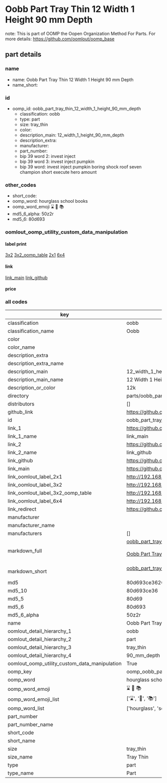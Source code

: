 # Oobb Part Tray Thin 12 Width 1 Height 90 mm Depth  

note: This is part of OOMP the Oopen Organization Method For Parts. For more details: https://github.com/oomlout/oomp_base

##  part details
  







### name
* name: Oobb Part Tray Thin 12 Width 1 Height 90 mm Depth
* name_short: 
### id
* oomp_id: oobb_part_tray_thin_12_width_1_height_90_mm_depth
  * classification: oobb
  * type: part
  * size: tray_thin
  * color: 
  * description_main: 12_width_1_height_90_mm_depth
  * description_extra: 
  * manufacturer: 
  * part_number: 
  * bip 39 word 2: invest inject
  * bip 39 word 3: invest inject pumpkin
  * bip 39 word: invest inject pumpkin boring shock roof seven champion short execute hero amount

### other_codes
* short_code: 
* oomp_word: hourglass school books
* oomp_word_emoji :hourglass: :school: :books:
* md5_6_alpha: 50z2r
* md5_6: 80d693






### oomlout_oomp_utility_custom_data_manipulation
#### label print
[3x2](http://192.168.1.245:1112/?label=oomp%2050z2r)
[3x2_oomp_table](http://192.168.1.108:1112/?label=oomp%2050z2r)
[2x1](http://192.168.1.242:1112/?label=oomp%2050z2r)
[6x4](http://192.168.1.55:1112/?label=oomp%2050z2r)    

#### link

[link_main](https://github.com/oomlout/oomlout_oomp_version_1_messy/tree/main/parts/oobb_part_tray_thin_12_width_1_height_90_mm_depth) [link_github](https://github.com/oomlout/oomlout_oomp_version_1_messy/tree/main/parts/oobb_part_tray_thin_12_width_1_height_90_mm_depth)                             

#### price







### all codes 
| key | value |  
| --- | --- |  
| classification | oobb |  
| classification_name | Oobb |  
| color |  |  
| color_name |  |  
| description_extra |  |  
| description_extra_name |  |  
| description_main | 12_width_1_height_90_mm_depth |  
| description_main_name | 12 Width 1 Height 90 mm Depth |  
| description_or_color | 12k |  
| directory | parts/oobb_part_tray_thin_12_width_1_height_90_mm_depth |  
| distributors | [] |  
| github_link | https://github.com/oomlout/oomlout_oomp_part_src/tree/main/parts/oobb_part_tray_thin_12_width_1_height_90_mm_depth |  
| id | oobb_part_tray_thin_12_width_1_height_90_mm_depth |  
| link_1 | https://github.com/oomlout/oomlout_oomp_version_1_messy/tree/main/parts/oobb_part_tray_thin_12_width_1_height_90_mm_depth |  
| link_1_name | link_main |  
| link_2 | https://github.com/oomlout/oomlout_oomp_version_1_messy/tree/main/parts/oobb_part_tray_thin_12_width_1_height_90_mm_depth |  
| link_2_name | link_github |  
| link_github | https://github.com/oomlout/oomlout_oomp_version_1_messy/tree/main/parts/oobb_part_tray_thin_12_width_1_height_90_mm_depth |  
| link_main | https://github.com/oomlout/oomlout_oomp_version_1_messy/tree/main/parts/oobb_part_tray_thin_12_width_1_height_90_mm_depth |  
| link_oomlout_label_2x1 | http://192.168.1.242:1112/?label=oomp%2050z2r |  
| link_oomlout_label_3x2 | http://192.168.1.245:1112/?label=oomp%2050z2r |  
| link_oomlout_label_3x2_oomp_table | http://192.168.1.108:1112/?label=oomp%2050z2r |  
| link_oomlout_label_6x4 | http://192.168.1.55:1112/?label=oomp%2050z2r |  
| link_redirect | https://github.com/oomlout/oomlout_oomp_version_1_messy/tree/main/parts/oobb_part_tray_thin_12_width_1_height_90_mm_depth |  
| manufacturer |  |  
| manufacturer_name |  |  
| manufacturers | [] |  
| markdown_full | [oobb_part_tray_thin_12_width_1_height_90_mm_depth](none)<br>[](none)<br>[Oobb Part Tray Thin 12 Width 1 Height 90 Mm Depth](none)<br><br> |  
| markdown_short | [oobb_part_tray_thin_12_width_1_height_90_mm_depth](none)<br><br> |  
| md5 | 80d693ce36261896eee3219f5b5d03af |  
| md5_10 | 80d693ce36 |  
| md5_5 | 80d69 |  
| md5_6 | 80d693 |  
| md5_6_alpha | 50z2r |  
| name | Oobb Part Tray Thin 12 Width 1 Height 90 mm Depth |  
| oomlout_detail_hierarchy_1 | oobb |  
| oomlout_detail_hierarchy_2 | part |  
| oomlout_detail_hierarchy_3 | tray_thin |  
| oomlout_detail_hierarchy_4 | 90_mm_depth |  
| oomlout_oomp_utility_custom_data_manipulation | True |  
| oomp_key | oomp_oobb_part_tray_thin_12_width_1_height_90_mm_depth |  
| oomp_word | hourglass school books |  
| oomp_word_emoji | :hourglass: :school: :books: |  
| oomp_word_emoji_list | [':hourglass:', ':school:', ':books:'] |  
| oomp_word_list | ['hourglass', 'school', 'books'] |  
| part_number |  |  
| part_number_name |  |  
| short_code |  |  
| short_name |  |  
| size | tray_thin |  
| size_name | Tray Thin |  
| type | part |  
| type_name | Part |  
